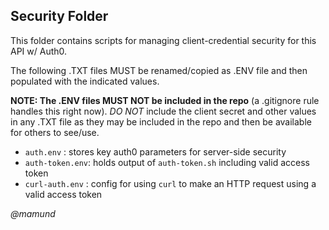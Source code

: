 ## Security Folder

This folder contains scripts for managing client-credential security for this API w/ Auth0.

The following .TXT files MUST be renamed/copied as .ENV file and then populated with the indicated values. 

**NOTE: The .ENV files MUST NOT be included in the repo** (a .gitignore rule handles this right now). *DO NOT* include the client secret and other values in any .TXT file as they may be included in the repo and then be available for others to see/use.

* `auth.env` : stores key auth0 parameters for server-side security
* `auth-token.env`: holds output of `auth-token.sh` including valid access token
* `curl-auth.env` : config for using `curl` to make an HTTP request using a valid access token

_@mamund_
